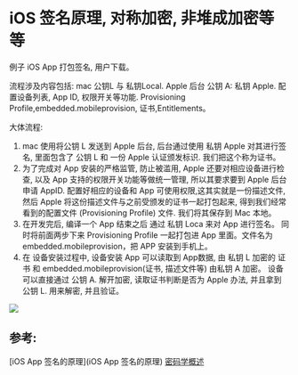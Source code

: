 # iOS 签名原理, 对称加密, 非堆成加密等等

例子 iOS App 打包签名, 用户下载。

流程涉及内容包括:  mac 公钥L 与 私钥Local.  Apple 后台 公钥 A: 私钥 Apple.  配置设备列表, App ID, 权限开关等功能. Provisioning Profile,embedded.mobileprovision, 证书,Entitlements。

大体流程: 
1. mac 使用将公钥 L 发送到 Apple 后台, 后台通过使用 私钥 Apple 对其进行签名, 里面包含了 公钥 L 和 一份 Apple 认证颁发标识. 我们把这个称为证书。
2. 为了完成对 App 安装的严格监管, 防止被滥用, Apple 还要对相应设备进行检查, 以及 App 支持的权限开关功能等做统一管理, 所以其要求要到 Apple 后台申请 AppID. 配置好相应的设备和 App 可使用权限,这其实就是一份描述文件, 然后 Apple 将这份描述文件与之前受颁发的证书一起打包起来, 得到我们经常看到的配置文件 (Provisioning Profile) 文件. 我们将其保存到 Mac 本地。
3. 在开发完后, 编译一个 App 结束之后 通过 私钥 Loca 来对 App 进行签名。 同时将前面两步下来 Provisioning Profile 一起打包进 App 里面。文件名为 embedded.mobileprovision，把 APP 安装到手机上。
4. 在 设备安装过程中, 设备安装 App 可以读取到 App数据, 由 私钥 L 加密的 证书 和 embedded.mobileprovision(证书, 描述文件等) 由私钥 A 加密。 设备可以直接通过 公钥 A. 解开加密, 读取证书判断是否为 Apple 办法, 并且拿到 公钥 L. 用来解密, 并且验证。


![](http://blog.cnbang.net/wp-content/uploads/2017/03/sign4.png)
## 参考:
[iOS App 签名的原理](iOS App 签名的原理)
[密码学概述](https://halfrost.com/cryptography_overview/)

